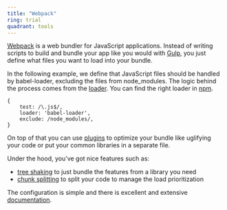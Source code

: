 ```yaml
---
title: "Webpack"
ring: trial
quadrant: tools
---
```


[Webpack](https://webpack.js.org/) is a web bundler for JavaScript applications. Instead of writing scripts to build and bundle your app like you would with [Gulp](/tools/gulp.html), you just define what files you want to load into your bundle.

In the following example, we define that JavaScript files should be handled by babel-loader, excluding the files from node_modules. The logic behind the process comes from the [loader](https://webpack.js.org/concepts/loaders/). You can find the right loader in [npm](https://www.npmjs.com/search?q=loader%20webpack&page=1&ranking=optimal).

```
{
    test: /\.js$/,
    loader: 'babel-loader',
    exclude: /node_modules/,
}
```

On top of that you can use [plugins](https://webpack.js.org/plugins/) to optimize your bundle like uglifying your code or put your common libraries in a separate file.

Under the hood, you've got nice features such as:

- [tree shaking](https://webpack.js.org/guides/tree-shaking/) to just bundle the features from a library you need
- [chunk splitting](https://webpack.js.org/guides/code-splitting/) to split your code to manage the load prioritization

The configuration is simple and there is excellent and extensive [documentation](https://webpack.js.org/configuration/).
